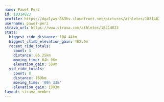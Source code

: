 ```yaml
---
name: Paweł Perz
id: 18314823
profile: https://dgalywyr863hv.cloudfront.net/pictures/athletes/18314823/5244308/1/large.jpg
username: pawel-perz
strava_url: https://www.strava.com/athletes/18314823
stats:
  biggest_ride_distance: 104.44km
  biggest_climb_elevation_gain: 462.6m
  recent_ride_totals:
    count: 3
    distance: 86.25km
    moving_time: 04h 06m
    elevation_gain: 509m
  ytd_ride_totals:
    count: 8
    distance: 169km
    moving_time: '09h 33m'
    elevation_gain: 1003m
layout: strava_member
--- 
```


